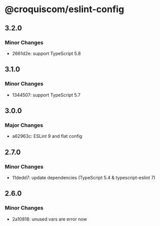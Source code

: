 # @croquiscom/eslint-config

## 3.2.0

### Minor Changes

- 2661d2e: support TypeScript 5.8

## 3.1.0

### Minor Changes

- 1344507: support TypeScript 5.7

## 3.0.0

### Major Changes

- a62963c: ESLint 9 and flat config

## 2.7.0

### Minor Changes

- 11dedd7: update dependencies (TypeScript 5.4 & typescript-eslint 7)

## 2.6.0

### Minor Changes

- 2a10818: unused vars are error now
